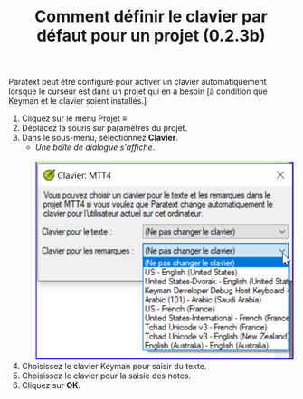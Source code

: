 ﻿---
title: Comment définir le clavier par défaut pour un projet (0.2.3b)
---

Paratext peut être configuré pour activer un clavier automatiquement lorsque le curseur est dans un projet qui en a besoin [à condition que Keyman et le clavier soient installés.]

1.  Cliquez sur le menu Projet **≡**
1.  Déplacez la souris sur paramètres du projet.
1.  Dans le sous-menu, sélectionnez **Clavier**.
     -  *Une boîte de dialogue s'affiche*.  
    ![](../../media/4dc73004d23583dd62d0a861611b3d80.png)  
2.  Choisissez le clavier Keyman pour saisir du texte.
3.  Choisissez le clavier pour la saisie des notes.
4.  Cliquez sur **OK**.
